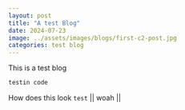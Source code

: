 ```yaml
---
layout: post
title: "A test Blog"
date: 2024-07-23
image: ../assets/images/blogs/first-c2-post.jpg
categories: test blog
---
```

This is a test blog
```python
testin code
```

How does this look `test` || woah ||
